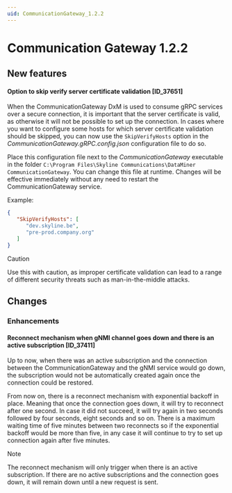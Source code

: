 ```yaml
---
uid: CommunicationGateway_1.2.2
---
```


# Communication Gateway 1.2.2

## New features

#### Option to skip verify server certificate validation [ID_37651]

When the CommunicationGateway DxM is used to consume gRPC services over a secure connection, it is important that the server certificate is valid, as otherwise it will not be possible to set up the connection. In cases where you want to configure some hosts for which server certificate validation should be skipped, you can now use the `SkipVerifyHosts` option in the *CommunicationGateway.gRPC.config.json* configuration file to do so.

Place this configuration file next to the *CommunicationGateway* executable in the folder `C:\Program Files\Skyline Communications\DataMiner CommunicationGateway`. You can change this file at runtime. Changes will be effective immediately without any need to restart the CommunicationGateway service.

Example:

```json
{
   "SkipVerifyHosts": [
      "dev.skyline.be",
      "pre-prod.company.org"
   ]
}
```

> [!CAUTION]
> Use this with caution, as improper certificate validation can lead to a range of different security threats such as man-in-the-middle attacks.

## Changes

### Enhancements

#### Reconnect mechanism when gNMI channel goes down and there is an active subscription [ID_37411]

Up to now, when there was an active subscription and the connection between the CommunicationGateway and the gNMI service would go down, the subscription would not be automatically created again once the connection could be restored.

From now on, there is a reconnect mechanism with exponential backoff in place. Meaning that once the connection goes down, it will try to reconnect after one second. In case it did not succeed, it will try again in two seconds followed by four seconds, eight seconds and so on. There is a maximum waiting time of five minutes between two reconnects so if the exponential backoff would be more than five, in any case it will continue to try to set up connection again after five minutes.

> [!NOTE]
> The reconnect mechanism will only trigger when there is an active subscription. If there are no active subscriptions and the connection goes down, it will remain down until a new request is sent.
